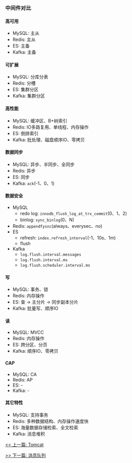 ### 中间件对比

#### 高可用

* MySQL: 主从
* Redis: 主从
* ES: 主备
* Kafka: 主备

#### 可扩展

* MySQL: 分库分表
* Redis: 分槽
* ES: 集群分区
* Kafka: 集群分区

#### 高性能

* MySQL: 缓冲区、B+树索引
* Redis: IO多路复用、单线程、内存操作
* ES: 倒排索引
* Kafka: 批处理、磁盘顺序IO、零拷贝

#### 数据同步

* MySQL: 异步、半同步、全同步
* Redis: 异步
* ES: 同步
* Kafka: `ack`(-1、0、1)

#### 数据安全

* MySQL
    * redo log: `innodb_flush_log_at_trx_commit`(0、1、2)
    * binlog: `sync_binlog`(0、N)
* Redis: `appendfysnc`(always、everysec、no)
* ES
    * refresh: `index.refresh_interval`(-1、10s、1m)
    * flush
* Kafka
    * `log.flush.interval.messages`
    * `log.flush.interval.ms`
    * `log.flush.scheduler.interval.ms`

#### 写

* MySQL: 事务、锁
* Redis: 内存操作
* ES: 查 -&gt; 主分片 -&gt; 同步副本分片
* Kafka: 批量写、顺序IO

#### 读

* MySQL: MVCC
* Redis: 内存操作
* ES: 跨分区、分页
* Kafka: 顺序IO、零拷贝

#### CAP

* MySQL: CA
* Redis: AP
* ES: -
* Kafka: -

#### 其它特性

* MySQL: 支持事务
* Redis: 多种数据结构、内存操作速度快
* ES: 海量数据存储检索、全文检索
* Kafka: 消息堆积


[<< 上一篇: Tomcat](11-中间件/Tomcat.md)

[>> 下一篇: 消息队列](11-中间件/消息队列.md)
